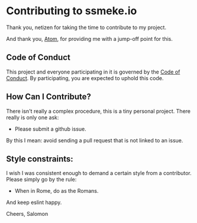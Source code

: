 # Contributing to ssmeke.io

Thank you, netizen for taking the time to contribute to my project.

And thank you, [Atom](https://github.com/atom/atom/blob/master/CONTRIBUTING.md), for providing me with a jump-off point for this.

## Code of Conduct

This project and everyone participating in it is governed by the [Code of Conduct](CODE_OF_CONDUCT.md). By participating, you are expected to uphold this code.

## How Can I Contribute?

There isn't really a complex procedure, this is a tiny personal project. There really is only one ask:

*   Please submit a github issue.

By this I mean: avoid sending a pull request that is not linked to an issue.

## Style constraints:

I wish I was consistent enough to demand a certain style from a contributor. Please simply go by the rule:

*   When in Rome, do as the Romans.

And keep eslint happy.

Cheers,
Salomon
